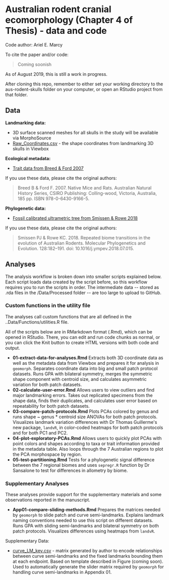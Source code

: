 # Australian rodent cranial ecomorphology (Chapter 4 of Thesis) - data and code
Code author: Ariel E. Marcy

To cite the paper and/or code:
> Coming soonish

As of August 2019, this is still a work in progress.

After cloning this repo, remember to either set your working directory to the aus-rodent-skulls folder on your computer, or open an RStudio project from that folder.

## Data
**Landmarking data:**
* 3D surface scanned meshes for all skulls in the study will be available via MorphoSource
* [Raw_Coordinates.csv](Data/Raw/Raw_Coord_Data.csv) - the shape coordinates from landmarking 3D  skulls in Viewbox 

**Ecological metadata:**
* [Trait data from Breed & Ford 2007](/Data/Processed/in_ex_traits.csv)

If you use these data, please cite the original authors:
> Breed B & Ford F. 2007. Native Mice and Rats. Australian Natural History Series, CSIRO Publishing: Colling-wood, Victoria, Australia, 185 pp. ISBN 978-0-6430-9166-5.

**Phylogenetic data:**
* [Fossil calibrated ultrametric tree from Smissen & Rowe 2018](/Data/Processed/Smissen-Rowe-2018-concat.tre)

If you use these data, please cite the original authors:
> Smissen PJ & Rowe KC. 2018. Repeated biome transitions in the evolution of Australian Rodents. Molecular Phylogenetics and Evolution. 128:182–191. doi: 10.1016/j.ympev.2018.07.015.
    
## Analyses
The analysis workflow is broken down into smaller scripts explained below. Each script loads data created by the script before, so this workflow requires you to run the scripts in order. The intermediate data -- stored as .rda files in the /Data/Processed folder -- are too large to upload to GitHub. 

### Custom functions in the utility file 
The analyses call custom functions that are all defined in the ..Data/Functions/utilities.R file.

All of the scripts below are in RMarkdown format (.Rmd), which can be opened in RStudio. There, you can edit and run code chunks as normal, or you can click the Knit button to create HTML versions with both code and output.

* **01-extract-data-for-analyses.Rmd** Extracts both 3D coordinate data as well as the metadata data from Viewbox and prepares it for analysis in `geomorph`. Separates coordinate data into big and small patch protocol datasets. Runs GPA with bilateral symmetry, merges the symmetric shape component with centroid size, and calculates asymmetric variation for both patch datasets.
* **02-calculate-user-error.Rmd** Allows users to view outliers and find major landmarking errors. Takes out replicated specimens from the shape data, finds their duplicates, and calculates user error based on repeatability for both patch datasets. 
* **03-compare-patch-protocols.Rmd** Plots PCAs colored by genus and runs shape ~ genus * centroid size ANOVAs for both patch protocols. Visualizes landmark variation differences with Dr Thomas Guillerme's new package, `landvR`, in color-coded heatmaps for both patch protocols and for both PC1 and PC2. 
* **04-plot-exploratory-PCAs.Rmd** Allows users to quickly plot PCAs with point colors and shapes according to taxa or trait information provided in the metadata table. Also loops through the 7 Australian regions to plot the PCA morphospace by region.
* **05-test-partitioning.Rmd** Tests for a phylogenetic signal difference between the 7 regional biomes and uses `sepregr.R` function by Dr Sansalone to test for differences in allometry by biome.

### Supplementary Analyses
These analyses provide support for the supplementary materials and some observations reported in the manuscript. 
 
* **App01-compare-sliding-methods.Rmd** Prepares the matrices needed by `geomorph` to slide patch and curve semi-landmarks. Explains landmark naming conventions needed to use this script on different datasets. Runs GPA with sliding semi-landmarks and bilateral symmetry on both patch protocols. Visualizes differences using heatmaps from `landvR`.

Supplementary Data:
* [curve_LM_key.csv](/Data/Processed/curve_LM_key.csv) - matrix generated by author to encode relationships between curve semi-landmarks and the fixed landmarks bounding them at each endpoint. Based on template described in Figure (coming soon). Used to automatically generate the slider matrix required by `geomorph` for handling curve semi-landmarks in Appendix 01.
